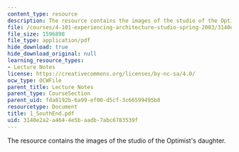```yaml
---
content_type: resource
description: The resource contains the images of the studio of the Optimist's daughter.
file: /courses/4-101-experiencing-architecture-studio-spring-2003/3140e2a2a4644e5baadb7abc6783539f_1_SouthEnd.pdf
file_size: 1596898
file_type: application/pdf
hide_download: true
hide_download_original: null
learning_resource_types:
- Lecture Notes
license: https://creativecommons.org/licenses/by-nc-sa/4.0/
ocw_type: OCWFile
parent_title: Lecture Notes
parent_type: CourseSection
parent_uid: fda8192b-6a99-ef00-d5cf-3c66599495b8
resourcetype: Document
title: 1_SouthEnd.pdf
uid: 3140e2a2-a464-4e5b-aadb-7abc6783539f
---
```

The resource contains the images of the studio of the Optimist's daughter.
